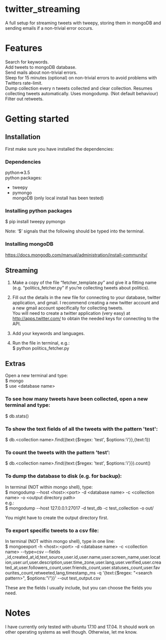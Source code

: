 # twitter_streaming

A full setup for streaming tweets with tweepy, storing them in mongoDB and sending emails if a non-trivial error occurs. 

# Features
Search for keywords.  
Add tweets to mongoDB database.  
Send mails about non-trivial errors.  
Sleep for 15 minutes (optional) on non-trivial errors to avoid problems with Twitters rate-limit.  
Dump collection every n tweets collected and clear collection. Resumes collecting tweets automatically. Uses mongodump. (Not default behaviour)  
Filter out retweets.  

# Getting started

## Installation
First make sure you have installed the dependencies:

### Dependencies
python=>3.5  
python packages:  
 - tweepy  
 - pymongo  
mongoDB (only local install has been tested)  

### Installing python packages
$ pip install tweepy pymongo  

Note: ‘$’ signals that the following should be typed into the terminal.  

### Installing mongoDB
https://docs.mongodb.com/manual/administration/install-community/

## Streaming

1. Make a copy of the file “fetcher_template.py” and give it a fitting name (e.g. “politics_fetcher.py” if you’re collecting tweets about politics).

2. Fill out the details in the new file for connecting to your database, twitter application, and gmail. I recommend creating a new twitter account and a new gmail account specifically for collecting tweets.  
You will need to create a twitter application (very easy) at http://apps.twitter.com/ to obtain the needed keys for connecting to the API.  

3. Add your keywords and languages.

4. Run the file in terminal, e.g.:  
$ python politics_fetcher.py  

## Extras
Open a new terminal and type:  
$ mongo    
$ use \<database name\>   

### To see how many tweets have been collected, open a new terminal and type:  
$ db.stats()  

### To show the text fields of all the tweets with the pattern 'test':  
$ db.\<collection name\>.find({text:{$regex: 'test', $options:'i'}},{text:1})  

### To count the tweets with the pattern 'test’:  
$ db.\<collection name\>.find({text:{$regex: 'test', $options:'i'}}).count()  

### To dump the database to disk (e.g. for backup):  
In terminal (NOT within mongo shell), type:  
$ mongodump --host \<host\>:\<port\> -d \<database name\> -c \<collection name\> -o \<output directory path\>  
e.g.:  
$ mongodump --host 127.0.0.1:27017 -d test_db -c test_collection -o out/    

You might have to create the output directory first.

### To export specific tweets to a csv file:  
In terminal (NOT within mongo shell), type in one line:  
$ mongoexport -h \<host\>:\<port\> -d \<database name\> -c \<collection name\> --type=csv --fields _id,created_at,id,text,source,user.id,user.name,user.screen_name,user.location,user.url,user.description,user.time_zone,user.lang,user.verified,user.created_at,user.followers_count,user.friends_count,user.statuses_count,user.favourites_count,retweeted,lang,timestamp_ms -q '{text:{$regex: "\<search pattern\>", $options:"i"}}' --out test_output.csv  

These are the fields I usually include, but you can choose the fields you need.  

# Notes
I have currently only tested with ubuntu 17.10 and 17.04. It should work on other operating systems as well though. Otherwise, let me know.  